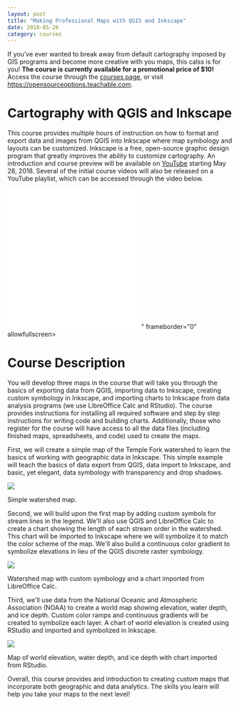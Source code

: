 ```yaml
---
layout: post
title: "Making Professional Maps with QGIS and Inkscape"
date: 2018-05-26
category: courses
---
```


If you've ever wanted to break away from default cartography imposed by GIS programs and become more creative with you maps, this calss is for you! 
**The course is currently available for a promotional price of $10!** Access the course through the [courses page](https://opensourceoptions.com/courses), or visit <https://opensourceoptions.teachable.com>.

# Cartography with QGIS and Inkscape

This course provides multiple hours of instruction on how to format and export data and images from QGIS into Inkscape where map symbology and layouts can be customized.
Inkscape is a free, open-source graphic design program that greatly improves the ability to customize cartography.
An introduction and course preview will be available on [YouTube](https://www.youtube.com/c/KonradHafen) starting May 28, 2018.
Several of the initial course videos will also be released on a YouTube playlist, which can be accessed through the video below.

<div class="intrinsic-container intrinsic-container-ws"><iframe src="<iframe width="560" height="315" src="https://www.youtube.com/embed/Pg7pUV12xg4" frameborder="0" allow="autoplay; encrypted-media" allowfullscreen></iframe>" frameborder="0" allowfullscreen></iframe></div>

# Course Description

You will develop three maps in the course that will take you through the basics of exporting data from QGIS, importing data to Inkscape, creating custom symbology in Inkscape, and importing charts to Inkscape from data analysis programs (we use LibreOffice Calc and RStudio).
The course provides instructions for installing all required software and step by step instructions for writing code and building charts.
Additionally, those who register for the course will have access to all the data files (including finished maps, spreadsheets, and code) used to create the maps.

First, we will create a simple map of the Temple Fork watershed to learn the basics of working with geographic data in Inkscape.
This simple example will teach the basics of data export from QGIS, data import to Inkscape, and basic, yet elegant, data symbology with transparency and drop shadows.

<div class="main-img">
    <img src="https://lh3.googleusercontent.com/440CBTtxZtPlSutUoj1RxeNrIzFXCwqyBGAWy8Mpo-Lny-1vildKjsbzNISw6487PmCpELzyQRv-nd9_VaUXCfVlXCC9Rc3obQbVbJpG6kRzWMOTxQnqgBDQlGyDujJVvRs7sn54KEa9pCIF_4ihHm18S-h4cStN_8_6jM1lB0NmZDsWRJywLJ4YHsR71DMVv3gOIyScGtpuRAgbEz1b1CKeUuPLlcZIzKrwAdeHGnWyJpmtX7gBx3Mu8bKSvjljQ0gG96wbWh6Gf9C4HO6GI5Jas3i5FhhIUeBLB_yZHSvrBDhS7vQnLeuvww5SkhyOVIIIihOPtLQ0Ftg79kpadut6IagzalLyI5whmsuMiE_5T1b_mZKKK1fVLNGBOinRUDAnLqpJ5dyVw5UMH4AvBWonjCccakRNunikX1jVg5agDfM9KVIVLPUyAoga7OTcvvITK1Bb3phGk-cF0FumFBOmNtRAx36vvvmNqNsIVsxcsQohjL_Im0H6z1aj5ZiBEptA7c9C6E2lclQBpYMf-rxGY9hQKoSxhoY0A72U4bXf2mcuIdUsrNdfbotu2TsfrQkECqgPYmQUoVIh0kd60q_E67uRV2B76Ikg1n0=s918-no">
    <p>Simple watershed map.</p>
</div>

Second, we will build upon the first map by adding custom symbols for stream lines in the legend.
We'll also use QGIS and LibreOffice Calc to create a chart showing the length of each stream order in the watershed. 
This chart will be imported to Inkscape where we will symbolize it to match the color scheme of the map.
We'll also build a continuous color gradient to symbolize elevations in lieu of the QGIS discrete raster symbology.

<div class="main-img">
    <img src="https://lh3.googleusercontent.com/qX750ti399Lgt32UeIR2HvA8CZn6FAnSmszv4EokoyE7f2Vg4PxvKiNAt88yn2sQ74zhiGq12bRG-MUI_18pwhQs8pagIUKPNb1xzqbqhPoFUP0o6T18AYvCeCUxzPJXoiDz8iytS4eLqQqyKcyL7IR57GcZsEUvprWrj8uFNbHhqpfG14efUtK514m6FSixZ-1DChpn62TE6P3D7rJq-T3OLd553OHeupzpCX9Gm4Ak_4TWN-XGmx9WpvX-m1Gb9feJSMAyOqQiwkp-dvZpfZMUoTZvQpUM0zuNvS2BZve3Sm9xG7eQTjg-8Q_KcVZojhQygU963BgBICGpjrIaFzFbmtxqSXlTkVr13dj-sMHvV3BRAb2duML7rvdKns_yONyGjMjR_-Gq2abZm5XpzRZ0rvKbzOR1FkYmrl69uwTH-EU93k1X13fCwJnYo_pK68ZrgfhdWR7jw18NgJDC5rsN0_-I_slFhfX4k5PqBMsRRi4D97-yUnkLytBzjO1icoa-RjyiG38kVLYS70H0ZjXNRu5SZtKYkd05fHp9EgWHXj71OC8uhW3KxbmrTls8Eb7CiHtA2PuLqYTqMHtYYq74gweqg-hKs35syk0=s918-no">
    <p>Watershed map with custom symbology and a chart imported from LibreOffice Calc.</p>
</div>

Third, we'll use data from the National Oceanic and Atmospheric Association (NOAA) to create a world map showing elevation, water depth, and ice depth.
Custom color ramps and continuous gradients will be created to symbolize each layer. 
A chart of world elevation is created using RStudio and imported and symbolized in Inkscape.

<div class="main-img">
    <img src="https://lh3.googleusercontent.com/IIsRdlD5l985oAkfEJ3iPSExZ5BfjkEeFqjaSUiLnBKOZLzpfDjeqJh22DA3ZCmFAaL0WhF-PDynxVvakrHUvfyk4C9RihE5M0YRrV_xgyPyJABmHRhTcIG6_JA8kZMLqq1Hp2KxDtmhBv6-2KH-dqcTfmsQ46QB8jrpVCkAkkagXq99pomnx7iXXKGkk1LSBTCW-hihkG8YymNnJqAVTSuL6uIWUfx51_kzfHxrK4G_vfwm0Vo2HtgYpZ3s4kx00YQKmbLBFyV9JPSJb2R-Og4UFqVdWTIKA2im5GLEIw6hh8rzqbV0zqpsz5r-iW28o5xbLKcN7VqcfKD6dfFV-tq4RRhMcF0aJbUj0AS0SIGVMwJZb-ytJckadqkIGw3kkfZfDUqFNAy1f3ugaNFCTIy4fg16ScRTveUQ1EIgrIISskr0pT5uZQZ77lWw5qxGhzwo4OpFuPxW3V897Rx8mB4Ph6YklMqJ_E4dKGUAgRP6k2MV-bgzv-Lw4Wh1OE4m6ATLy8lVGEHY0ACV7PIx94-Mv4BLStqT6skQheL4ZpfbO5aUoMJRkleYeKQVb-2WbVA0K5VpYHZ3Q0xkV4Utd1tOWBCPqlB9b-pCYWU=w1835-h918-no">
    <p>Map of world elevation, water depth, and ice depth with chart imported from RStudio.</p>
</div>

Overall, this course provides and introduction to creating custom maps that incorporate both geographic and data analytics.
The skills you learn will help you take your maps to the next level!
